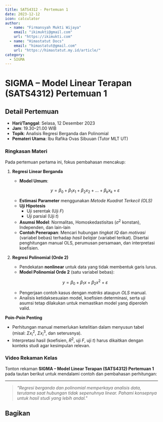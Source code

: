 ```yaml
--- 
title: SATS4312 - Pertemuan 1
date: 2023-12-12
icon: calculator
author:
  - name: "Firmansyah Mukti Wijaya"
    email: "ikimukti@gmail.com"
    url: "https://ikimukti.com"
  - name: "Himastatut Docs"
    email: "himastatut@gmail.com"
    url: "https://himastatut.my.id/article/"
category:
  - SIGMA
--- 
```


# SIGMA – Model Linear Terapan (SATS4312) Pertemuan 1

## Detail Pertemuan

- **Hari/Tanggal**: Selasa, 12 Desember 2023  
- **Jam**: 19.30–21.00 WIB  
- **Topik**: Analisis Regresi Berganda dan Polinomial  
- **Pemateri Utama**: Ibu Rafika Ovas Sibuuan (Tutor MLT UT)

### Ringkasan Materi

Pada pertemuan pertama ini, fokus pembahasan mencakup:

1. **Regresi Linear Berganda**

   - **Model Umum**:

   $$
   y = \beta_0 + \beta_1 x_1 + \beta_2 x_2 + \dots + \beta_k x_k + \varepsilon
   $$

   - **Estimasi Parameter** menggunakan *Metode Kuadrat Terkecil (OLS)*  
   - **Uji Hipotesis**  
     - Uji serentak (Uji $F$)  
     - Uji parsial (Uji $t$)  
   - **Asumsi Model**: Normalitas, Homoskedastisitas ($\sigma^2$ konstan), Independen, dan lain-lain  
   - **Contoh Penerapan**: Mencari hubungan *tingkat IQ* dan *motivasi* (variabel bebas) terhadap *hasil belajar* (variabel terikat). Disertai penghitungan manual OLS, perumusan persamaan, dan interpretasi koefisien.

2. **Regresi Polinomial (Orde 2)**

   - Pendekatan **nonlinear** untuk data yang tidak membentuk garis lurus.  
   - **Model Polinomial Orde 2** (satu variabel bebas):

   $$
   y = \beta_0 + \beta_1 x + \beta_2 x^2 + \varepsilon
   $$

   - Pengerjaan contoh kasus dengan *matriks* ataupun *OLS* manual.  
   - Analisis ketidaksesuaian model, koefisien determinasi, serta uji asumsi tetap dilakukan untuk memastikan model yang diperoleh valid.

**Poin-Poin Penting**
- Perhitungan manual memerlukan ketelitian dalam menyusun tabel (misal: $\Sigma x_i^2$, $\Sigma x_i^3$, dan seterusnya).  
- Interpretasi hasil (koefisien, $R^2$, uji $F$, uji $t$) harus dikaitkan dengan konteks studi agar kesimpulan relevan.

### Video Rekaman Kelas

Tonton rekaman **SIGMA – Model Linear Terapan (SATS4312) Pertemuan 1** pada tautan berikut untuk mendalami contoh dan pembahasan perhitungan:

<VidStack
  src="https://www.youtube.com/watch?v=2MAAlWMXQYs"
  title="Pert. ke 1 MLT (SATS4312) #Analisis Regresi Berganda dan Polinomial#"
/>

--- 

> *"Regresi berganda dan polinomial memperkaya analisis data, terutama saat hubungan tidak sepenuhnya linear. Pahami konsepnya untuk hasil studi yang lebih andal."*


## Bagikan
<Share colorful />
<GitContributors />
<GitChangelog />